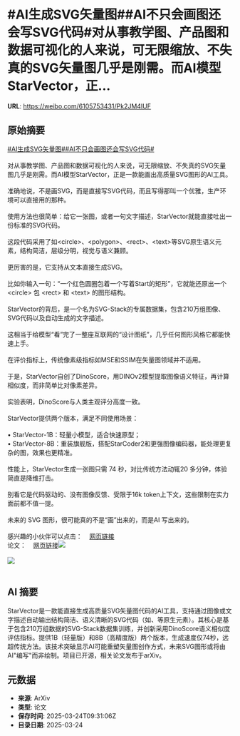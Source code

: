 # #AI生成SVG矢量图##AI不只会画图还会写SVG代码#对从事教学图、产品图和数据可视化的人来说，可无限缩放、不失真的SVG矢量图几乎是刚需。而AI模型StarVector，正...

**URL**: https://weibo.com/6105753431/Pk2JM4IUF

## 原始摘要

<a href="https://m.weibo.cn/search?containerid=231522type%3D1%26t%3D10%26q%3D%23AI%E7%94%9F%E6%88%90SVG%E7%9F%A2%E9%87%8F%E5%9B%BE%23&amp;extparam=%23AI%E7%94%9F%E6%88%90SVG%E7%9F%A2%E9%87%8F%E5%9B%BE%23" data-hide=""><span class="surl-text">#AI生成SVG矢量图#</span></a><a href="https://m.weibo.cn/search?containerid=231522type%3D1%26t%3D10%26q%3D%23AI%E4%B8%8D%E5%8F%AA%E4%BC%9A%E7%94%BB%E5%9B%BE%E8%BF%98%E4%BC%9A%E5%86%99SVG%E4%BB%A3%E7%A0%81%23&amp;extparam=%23AI%E4%B8%8D%E5%8F%AA%E4%BC%9A%E7%94%BB%E5%9B%BE%E8%BF%98%E4%BC%9A%E5%86%99SVG%E4%BB%A3%E7%A0%81%23" data-hide=""><span class="surl-text">#AI不只会画图还会写SVG代码#</span></a><br><br>对从事教学图、产品图和数据可视化的人来说，可无限缩放、不失真的SVG矢量图几乎是刚需。而AI模型StarVector，正是一款能画出高质量SVG图形的AI工具。<br><br>准确地说，不是画SVG，而是直接写SVG代码，而且写得那叫一个优雅，生产环境可以直接用的那种。<br><br>使用方法也很简单：给它一张图，或者一句文字描述，StarVector就能直接吐出一份标准的SVG代码。<br><br>这段代码采用了如&lt;circle&gt;、&lt;polygon&gt;、&lt;rect&gt;、&lt;text&gt;等SVG原生语义元素，结构简洁，层级分明，视觉与语义兼顾。<br><br>更厉害的是，它支持从文本直接生成SVG。<br><br>比如你输入一句：“一个红色圆圈包着一个写着Start的矩形”，它就能还原出一个 &lt;circle&gt; 包 &lt;rect&gt; 和 &lt;text&gt; 的图形结构。<br><br>StarVector的背后，是一个名为SVG-Stack的专属数据集，包含210万组图像、SVG代码以及自动生成的文字描述。<br><br>这相当于给模型“看”完了一整座互联网的“设计图纸”，几乎任何图形风格它都能快速上手。<br><br>在评价指标上，传统像素级指标如MSE和SSIM在矢量图领域并不适用。<br><br>于是，StarVector自创了DinoScore，用DINOv2模型提取图像语义特征，再计算相似度，而非简单比对像素差异。<br><br>实验表明，DinoScore与人类主观评分高度一致。<br><br>StarVector提供两个版本，满足不同使用场景：<br><br>• StarVector-1B：轻量小模型，适合快速原型；<br>• StarVector-8B：重装旗舰版，搭配StarCoder2和更强图像编码器，能处理更复杂的图，效果也更精准。<br>  <br>性能上，StarVector生成一张图只需 74 秒，对比传统方法动辄20 多分钟，体验简直是降维打击。<br><br>别看它是代码驱动的、没有图像反馈、受限于16k token上下文，这些限制在实力面前都不值一提。<br><br>未来的 SVG 图形，很可能真的不是“画”出来的，而是AI 写出来的。<br><br>感兴趣的小伙伴可以点击：<a href="https://weibo.cn/sinaurl?u=https%3A%2F%2Fgithub.com%2Fjoanrod%2Fstar-vector" data-hide=""><span class="url-icon"><img style="width: 1rem;height: 1rem" src="https://h5.sinaimg.cn/upload/2015/09/25/3/timeline_card_small_web_default.png" referrerpolicy="no-referrer"></span><span class="surl-text">网页链接</span></a><br>论文：<a href="https://weibo.cn/sinaurl?u=https%3A%2F%2Farxiv.org%2Fabs%2F2312.11556" data-hide=""><span class="url-icon"><img style="width: 1rem;height: 1rem" src="https://h5.sinaimg.cn/upload/2015/09/25/3/timeline_card_small_web_default.png" referrerpolicy="no-referrer"></span><span class="surl-text">网页链接</span></a><img style="" src="https://tvax2.sinaimg.cn/large/006Fd7o3gy1hzs6fb5x1ij30zk09o7dc.jpg" referrerpolicy="no-referrer"><br><br><img style="" src="https://tvax3.sinaimg.cn/large/006Fd7o3gy1hzs6fcxqkjj30zk0gxdth.jpg" referrerpolicy="no-referrer"><br><br>

## AI 摘要

StarVector是一款能直接生成高质量SVG矢量图代码的AI工具，支持通过图像或文字描述自动输出结构简洁、语义清晰的SVG代码（如<circle>、<rect>等原生元素）。其核心是基于包含210万组数据的SVG-Stack数据集训练，并创新采用DinoScore语义相似度评估指标。提供1B（轻量版）和8B（高精度版）两个版本，生成速度仅74秒，远超传统方法。该技术突破显示AI可能重塑矢量图创作方式，未来SVG图形或将由AI"编写"而非绘制。项目已开源，相关论文发布于arXiv。

## 元数据

- **来源**: ArXiv
- **类型**: 论文
- **保存时间**: 2025-03-24T09:31:06Z
- **目录日期**: 2025-03-24
